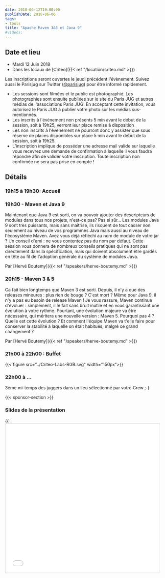 ```yaml
---
date: 2018-06-12T19:00:00
publishDate: 2018-06-06
tags:
- tools
title: "Apache Maven 3&5 et Java 9"
#videos:
---
```


## Date et lieu

- Mardi 12 Juin 2018
- Dans les locaux de [Criteo]({{< ref "/location/criteo.md" >}})

Les inscriptions seront ouvertes le jeudi précédent l'évènement. Suivez aussi le Parisjug sur Twitter ([@parisjug](https://twitter.com/parisjug)) pour être informé rapidement.
- Les sessions sont filmées et le public est photographié. Les photographies sont ensuite publiées sur le site du Paris JUG et autres médias de l'associations Paris JUG. En acceptant cette invitation, vous autorisez le Paris JUG à publier votre photo sur les médias sus-mentionnés.
- Les inscrits à l'évènement non présents 5 min avant le début de la session, soit à 19h25, verront leur place remise à disposition
- Les non inscrits à l'évènement ne pourront donc y assister que sous réserve de places disponibles sur place 5 min avant le début de la session, soit à 19h25.
- L’inscription implique de posséder une adresse mail valide sur laquelle vous recevrez une demande de confirmation à laquelle il vous faudra répondre afin de valider votre inscription. Toute inscription non confirmée ne sera pas prise en compte !


## Détails

### 19h15 à 19h30: Accueil

### 19h30 - Maven et Java 9

Maintenant que Java 9 est sorti, on va pouvoir ajouter des descripteurs de modules dans tous nos projets, n'est-ce pas?
Pas si sûr...
Les modules Java 9 sont très puissants, mais sans maîtrise, ils risquent de tout casser non seulement au niveau de vos programmes Java mais aussi au niveau de l'écosystème Maven.
Avez vous déjà réfléchi au nom de module de votre jar ? Un conseil d'ami : ne vous contentez pas du nom par défaut.
Cette session vous donnera de nombreux conseils pratiques qui ne sont pas directement dans la spécification, mais qui doivent absolument être gardés en tête au fil de l'adoption générale du système de modules Java.

Par [Hervé Boutemy]({{< ref "/speakers/herve-boutemy.md" >}})

### 20h15 - Maven 3 & 5

Ca fait bien longtemps que Maven 3 est sorti. Depuis, il n'y a que des releases mineures : plus rien de bouge ? C'est mort ? Même pour Java 9, il n'y a pas eu besoin de release Maven !
Je vous rassure, Maven continue d'évoluer : simplement, il le fait sans bruit inutile et en vous garantissant une évolution à votre rythme.
Pourtant, une évolution majeure va être nécessaire, qui méritera une nouvelle version : Maven 5.
Pourquoi pas 4 ? Quelle est cette évolution ? Et comment l'équipe Maven va t'elle faire pour conserver la stabilité à laquelle on était habitués, malgré ce grand changement ?

Par [Hervé Boutemy]({{< ref "/speakers/herve-boutemy.md" >}})

### 21h00 à 22h00 : Buffet

{{< figure src="../Criteo-Labs-RGB.svg" width="150px">}}

### 22h00 à ...

3ème mi-temps des juggers dans un lieu sélectionné par votre Crew ;-)

{{< sponsor-section >}}

### Slides de la présentation

{{<iframe src="//www.slideshare.net/slideshow/embed_code/key/4xVFWREeCbXrxg" width="595" height="485" frameborder="0" marginwidth="0" marginheight="0" scrolling="no" style="border:1px solid #CCC; border-width:1px; margin-bottom:5px; max-width: 100%;">}}
